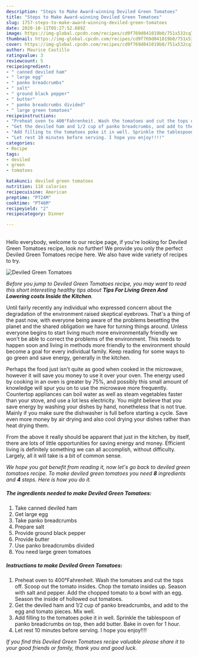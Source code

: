 ```yaml
---
description: "Steps to Make Award-winning Deviled Green Tomatoes"
title: "Steps to Make Award-winning Deviled Green Tomatoes"
slug: 1757-steps-to-make-award-winning-deviled-green-tomatoes
date: 2020-10-11T05:27:52.689Z
image: https://img-global.cpcdn.com/recipes/cd9f769d041019b0/751x532cq70/deviled-green-tomatoes-recipe-main-photo.jpg
thumbnail: https://img-global.cpcdn.com/recipes/cd9f769d041019b0/751x532cq70/deviled-green-tomatoes-recipe-main-photo.jpg
cover: https://img-global.cpcdn.com/recipes/cd9f769d041019b0/751x532cq70/deviled-green-tomatoes-recipe-main-photo.jpg
author: Maurice Castillo
ratingvalue: 3
reviewcount: 5
recipeingredient:
- " canned deviled ham"
- " large egg"
- " panko breadcrumbs"
- " salt"
- " ground black pepper"
- " butter"
- " panko breadcrumbs divided"
- " large green tomatoes"
recipeinstructions:
- "Preheat oven to 400°Fahrenheit. Wash the tomatoes and cut the tops off. Scoop out the tomato insides. Chop the tomato insides up. Season with salt and pepper. Add the chopped tomato to a bowl with an egg. Season the inside of hollowed out tomatoes."
- "Get the deviled ham and 1/2 cup of panko breadcrumbs, and add to the egg and tomato pieces. Mix well."
- "Add filling to the tomatoes poke it in well. Sprinkle the tablespoon of panko breadcrumbs on top, then add butter. Bake in oven for 1 hour."
- "Let rest 10 minutes before serving. I hope you enjoy!!!!"
categories:
- Recipe
tags:
- deviled
- green
- tomatoes

katakunci: deviled green tomatoes 
nutrition: 118 calories
recipecuisine: American
preptime: "PT24M"
cooktime: "PT46M"
recipeyield: "2"
recipecategory: Dinner

---
```

<br>
Hello everybody, welcome to our recipe page, if you're looking for Deviled Green Tomatoes recipe, look no further! We provide you only the perfect Deviled Green Tomatoes recipe here. We also have wide variety of recipes to try.
<br>


![Deviled Green Tomatoes](https://img-global.cpcdn.com/recipes/cd9f769d041019b0/751x532cq70/deviled-green-tomatoes-recipe-main-photo.jpg)

<i>Before you jump to Deviled Green Tomatoes recipe, you may want to read this short interesting healthy tips about 
<strong>Tips For Living Green And Lowering costs Inside the Kitchen</strong>.</i>
</br>

Until fairly recently any individual who expressed concern about the degradation of the environment raised skeptical eyebrows. That's a thing of the past now, with everyone being aware of the problems besetting the planet and the shared obligation we have for turning things around. Unless everyone begins to start living much more environmentally friendly we won't be able to correct the problems of the environment. This needs to happen soon and living in methods more friendly to the environment should become a goal for every individual family. Keep reading for some ways to go green and save energy, generally in the kitchen.

Perhaps the food just isn't quite as good when cooked in the microwave, however it will save you money to use it over your oven. The energy used by cooking in an oven is greater by 75%, and possibly this small amount of knowledge will spur you on to use the microwave more frequently. Countertop appliances can boil water as well as steam vegetables faster than your stove, and use a lot less electricity. You might believe that you save energy by washing your dishes by hand, nonetheless that is not true. Mainly if you make sure the dishwasher is full before starting a cycle. Save even more money by air drying and also cool drying your dishes rather than heat drying them.

From the above it really should be apparent that just in the kitchen, by itself, there are lots of little opportunities for saving energy and money. Efficient living is definitely something we can all accomplish, without difficulty. Largely, all it will take is a bit of common sense.


<i>We hope you got benefit from reading it, now let's go back to deviled green tomatoes recipe. To make deviled green tomatoes you need <strong>8</strong> ingredients and <strong>4</strong> steps. Here is how you do it.
</i>

##### The ingredients needed to make Deviled Green Tomatoes:

1. Take  canned deviled ham
1. Get  large egg
1. Take  panko breadcrumbs
1. Prepare  salt
1. Provide  ground black pepper
1. Provide  butter
1. Use  panko breadcrumbs divided
1. You need  large green tomatoes


##### Instructions to make Deviled Green Tomatoes:

1. Preheat oven to 400°Fahrenheit. Wash the tomatoes and cut the tops off. Scoop out the tomato insides. Chop the tomato insides up. Season with salt and pepper. Add the chopped tomato to a bowl with an egg. Season the inside of hollowed out tomatoes.
1. Get the deviled ham and 1/2 cup of panko breadcrumbs, and add to the egg and tomato pieces. Mix well.
1. Add filling to the tomatoes poke it in well. Sprinkle the tablespoon of panko breadcrumbs on top, then add butter. Bake in oven for 1 hour.
1. Let rest 10 minutes before serving. I hope you enjoy!!!!


<i>If you find this Deviled Green Tomatoes recipe valuable please share it to your good friends or family, thank you and good luck.</i>
